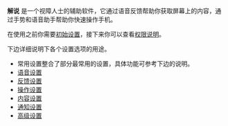 **解说** 是一个视障人士的辅助软件，它通过语音反馈帮助你获取屏幕上的内容，通过手势和语音助手帮助你快速操作手机。

在使用之前你需要[初始设置](初始设置.md)，接下来你可以查看[权限说明](权限说明.md)。

下边详细说明下各个设置选项的用途。
- 常用设置整合了部分最常用的设置，具体功能可参考下边的说明。
- [语音设置](语音设置.md)
- [反馈设置](反馈设置.md)
- [操作设置](操作设置.md)
- [内容设置](内容设置.md)
- [通知设置](通知设置.md)
- [高级设置](高级设置.md)
